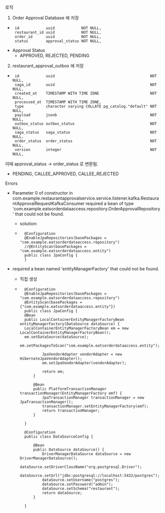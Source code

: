 로직

1. Order Approval Database 에 저장

-  ```
    id            uuid            NOT NULL,
    restaurant_id uuid            NOT NULL,
    order_id      uuid            NOT NULL,
    status        approval_status NOT NULL,
   ```
- Approval Status
    - APPROVED, REJECTED, PENDING

2. restaurant_approval_outbox 에 저장

-  ```
    id            uuid                                           NOT NULL,
    saga_id       uuid                                           NOT NULL,
    created_at    TIMESTAMP WITH TIME ZONE                       NOT NULL,
    processed_at  TIMESTAMP WITH TIME ZONE,
    type          character varying COLLATE pg_catalog."default" NOT NULL,
    payload       jsonb                                          NOT NULL,
    outbox_status outbox_status                                  NOT NULL,
    saga_status   saga_status                                    NOT NULL,
    order_status  order_status                                   NOT NULL,
    version       integer                                        NOT NULL,
   ```

이때 approval_status -> order_status 로 변환됨.

- PENDING, CALLEE_APPROVED, CALLEE_REJECTED

Errors

- Parameter 0 of constructor in
  com.example.restaurantapprovalservice.service.listener.kafka.RestaurantApprovalRequestKafkaConsumer required a bean of
  type 'com.example.eatsorderdataaccess.repository.OrderApprovalRepository' that could not be found.
    - solution:
    - ```
        @Configuration
        @EnableJpaRepositories(basePackages = "com.example.eatsorderdataaccess.repository")
        //@EntityScan(basePackages = "com.example.eatsorderdataaccess.entity")
        public class JpaConfig {
        } 
      ```

- required a bean named 'entityManagerFactory' that could not be found.
    - 직접 생성
    - ```
        @Configuration
        @EnableJpaRepositories(basePackages = "com.example.eatsorderdataaccess.repository")
        @EntityScan(basePackages = {"com.example.eatsorderdataaccess.entity"})
        public class JpaConfig {
        @Bean
        public LocalContainerEntityManagerFactoryBean entityManagerFactory(DataSource dataSource) {
        LocalContainerEntityManagerFactoryBean em = new LocalContainerEntityManagerFactoryBean();
        em.setDataSource(dataSource);
        em.setPackagesToScan("com.example.eatsorderdataaccess.entity");
        
                JpaVendorAdapter vendorAdapter = new HibernateJpaVendorAdapter();
                em.setJpaVendorAdapter(vendorAdapter);
        
                return em;
            }
        
            @Bean
            public PlatformTransactionManager transactionManager(EntityManagerFactory emf) {
                JpaTransactionManager transactionManager = new JpaTransactionManager();
                transactionManager.setEntityManagerFactory(emf);
                return transactionManager;
            }
        
        }
        
        @Configuration
        public class DataSourceConfig {
        
            @Bean
            public DataSource dataSource() {
                DriverManagerDataSource dataSource = new DriverManagerDataSource();
                dataSource.setDriverClassName("org.postgresql.Driver");
                dataSource.setUrl("jdbc:postgresql://localhost:5432/postgres");
                dataSource.setUsername("postgres");
                dataSource.setPassword("admin");
                dataSource.setSchema("restaurant");
                return dataSource;
            }
        
        }
      ```